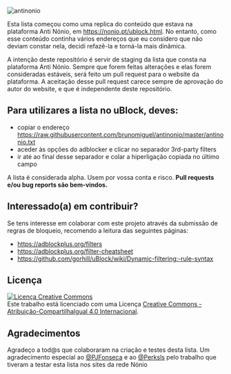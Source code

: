 ![antinonio](https://i.imgur.com/x74kzEo.jpg)

Esta lista começou como uma replica do conteúdo que estava na plataforma Anti Nónio, em https://nonio.pt/ublock.html. No entanto, como esse conteúdo continha vários endereços que eu considero que não deviam constar nela, decidi refazê-la e torná-la mais dinâmica.

A intenção deste repositório é servir de staging da lista que consta na plataforma Anti Nónio. Sempre que forem feitas alterações e elas forem consideradas estáveis, será feito um pull request para o website da plataforma. A aceitação desse pull request carece sempre de aprovação do autor do website, e que é independente deste repositório.

## Para utilizares a lista no uBlock, deves:
* copiar o endereço https://raw.githubusercontent.com/brunomiguel/antinonio/master/antinonio.txt
* aceder às opções do adblocker e clicar no separador 3rd-party filters
* ir até ao final desse separador e colar a hiperligação copiada no último campo

A lista é considerada alpha. Usem por vossa conta e risco. **Pull requests e/ou bug reports são bem-vindos.**

## Interessado(a) em contribuir?
Se tens interesse em colaborar com este projeto através da submissão de regras de bloqueio, recomendo a leitura das seguintes páginas:
* https://adblockplus.org/filters
* https://adblockplus.org/filter-cheatsheet
* https://github.com/gorhill/uBlock/wiki/Dynamic-filtering:-rule-syntax

## Licença
<a rel="license" href="http://creativecommons.org/licenses/by-sa/4.0/"><img alt="Licença Creative Commons" style="border-width:0" src="https://i.creativecommons.org/l/by-sa/4.0/88x31.png" /></a><br />Este trabalho está licenciado com uma Licença <a rel="license" href="http://creativecommons.org/licenses/by-sa/4.0/">Creative Commons - Atribuição-CompartilhaIgual 4.0 Internacional</a>.

## Agradecimentos
Agradeço a tod@s que colaboraram na criação e testes desta lista. Um agradecimento especial ao <a href="https://github.com/PJFonseca">@PJFonseca</a> e ao <a href="https://github.com/Perksls">@Perksls</a> pelo trabalho que tiveram a testar esta lista nos sites da rede Nónio
